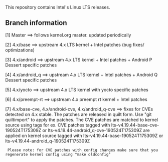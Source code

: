 This repository contains Intel's Linux LTS releases. 

Branch information
-------------------

[1]  Master ==> follows kernel.org master. updated periodically

[2]  4.x/base ==> upstream 4.x LTS kernel + Intel patches (bug fixes/ optimizations)

[3]  4.x/android ==> upstream 4.x LTS kernel + Intel patches + Android P Dessert specific patches

[4]  4.x/android_q ==> upstream 4.x LTS kernel + Intel patches + Android Q Dessert specific patches

[5]  4.x/yocto ==> upstream 4.x LTS kernel with yocto specific patches

[6]  4.x/preempt-rt ==> upstream 4.x preempt rt kernel + Intel patches

[7]  4.x/base-cve, 4.x/android-cve, 4.x/android_q-cve ==> fixes for CVEs detected on 4.x stable. The patches are released in quilt form. 
     Use "git quiltimport" to apply the patches. The CVE patches are matched to kernel source using tags
     for ex. CVE patches tagged with lts-v4.19.44-base-cve-190524T175309Z or lts-v4.19.44-android_q-cve-190524T175309Z are applied on kernel source tagged with
     lts-v4.19.44-base-190524T175309Z or lts-v4.19.44-android_q-190524T175309Z 
    
     Please note: for CVE patches with config changes make sure that you regenerate kernel config using "make oldconfig"
